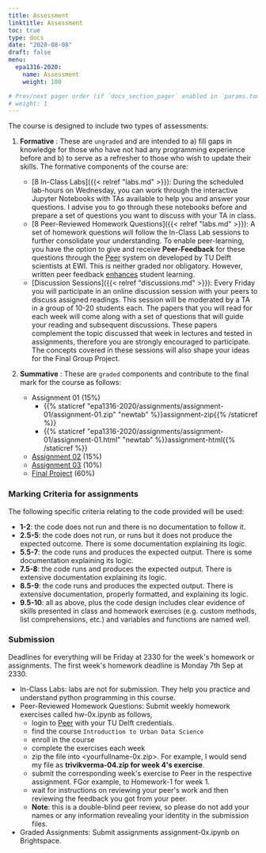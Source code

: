 ```yaml
---
title: Assessment
linktitle: Assessment
toc: true
type: docs
date: "2020-08-08"
draft: false
menu:
  epa1316-2020:
    name: Assessment
    weight: 100

# Prev/next pager order (if `docs_section_pager` enabled in `params.toml`)
# weight: 1
---
```


The course is designed to include two types of assessments:

1. **Formative** : These are `ungraded` and are intended to a) fill gaps in knowledge for those who have not had any programming experience before and b) to serve as a refresher to those who wish to update their skills. The formative components of the course are:

    * [8 In-Class Labs]({{< relref "labs.md" >}}): During the scheduled lab-hours on Wednesday, you can work through the interactive Jupyter Notebooks with TAs available to help you and answer your questions. I advise you to go through these notebooks before and prepare a set of questions you want to discuss with your TA in class.
    * [8 Peer-Reviewed Homework Questions]({{< relref "labs.md" >}}): A set of homework questions will follow the In-Class Lab sessions to further consolidate your understanding. To enable peer-learning, you have the option to give and receive **Peer-Feedback** for these questions through the [Peer](https://peer.tudelft.nl/) system on developed by TU Delft scientists at EWI. This is neither graded nor obligatory. However, written peer feedback [enhances](https://educationaltechnologyjournal.springeropen.com/articles/10.1186/s41239-016-0017-y) student learning.
    * [Discussion Sessions]({{< relref "discussions.md" >}}): Every Friday you will participate in an online discussion session with your peers to discuss assigned readings. This session will be moderated by a TA in a group of 10-20 students each. The papers that you will read for each week will come along with a set of questions that will guide your reading and subsequent discussions. These papers complement the topic discussed that week in lectures and tested in assignments, therefore you are strongly encouraged to participate. The concepts covered in these sessions will also shape your ideas for the Final Group Project.

2. **Summative** : These are `graded` components and contribute to the final mark for the course as follows:

    * Assignment 01 (15%)
      - {{% staticref "epa1316-2020/assignments/assignment-01/assignment-01.zip" "newtab" %}}assignment-zip{{% /staticref %}}
      - {{% staticref "epa1316-2020/assignments/assignment-01/assignment-01.html" "newtab" %}}assignment-html{{% /staticref %}}
    * [Assignment 02](#task_02) (15%)
    * [Assignment 03](#task_03) (10%)
    * [Final Project](#final_proj) (60%)

### Marking Criteria for assignments

The following specific criteria relating to the code provided will be used:

* **1-2**: the code does not run and there is no documentation to follow it.
* **2.5-5**: the code does not run, or runs but it does not produce the expected outcome. There is some documentation explaining its logic.
* **5.5-7**: the code runs and produces the expected output. There is some documentation explaining its logic.
* **7.5-8**: the code runs and produces the expected output. There is extensive documentation explaining its logic.
* **8.5-9**: the code runs and produces the expected output. There is extensive documentation, properly formatted, and explaining its logic.
* **9.5-10**: all as above, plus the code design includes clear evidence of skills presented in class and homework exercises (e.g. custom methods, list comprehensions, etc.) and variables and functions are named well.

### Submission

Deadlines for everything will be Friday at 2330 for the week's homework or assignments. The first week's homework deadline is Monday 7th Sep at 2330.

  * In-Class Labs: labs are not for submission. They help you practice and understand python programming in this course.
  * Peer-Reviewed Homework Questions: Submit weekly homework exercises called hw-0x.ipynb as follows,
    - login to [Peer](https://peer.tudelft.nl/) with your TU Delft credentials.
    - find the course ``Introduction to Urban Data Science``
    - enroll in the course
    - complete the exercises each week
    - zip the file into <yourfullname-0x.zip>. For example, I would send my file as **trivikverma-04.zip for week 4's exercise**.
    - submit the corresponding week's exercise to Peer in the respective assignment. FGor example, to Homework-1 for week 1.
    - wait for instructions on reviewing your peer's work and then reviewing the feedback you got from your peer.
    - **Note**: this is a double-blind peer review, so please do not add your names or any information revealing your identity in the submission files.
  * Graded Assignments: Submit assignments assignment-0x.ipynb on Brightspace.
